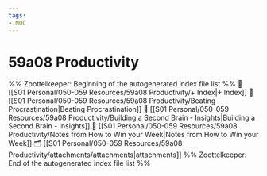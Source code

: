 ```yaml
---
tags: 
- MOC
---
```

# 59a08 Productivity



%% Zoottelkeeper: Beginning of the autogenerated index file list  %%
📄 [[S01 Personal/050-059 Resources/59a08 Productivity/+ Index|+ Index]]
📄 [[S01 Personal/050-059 Resources/59a08 Productivity/Beating Procrastination|Beating Procrastination]]
📄 [[S01 Personal/050-059 Resources/59a08 Productivity/Building a Second Brain - Insights|Building a Second Brain - Insights]]
📄 [[S01 Personal/050-059 Resources/59a08 Productivity/Notes from How to Win your Week|Notes from How to Win your Week]]
🗂️ [[S01 Personal/050-059 Resources/59a08 Productivity/attachments/attachments|attachments]]
%% Zoottelkeeper: End of the autogenerated index file list  %%

